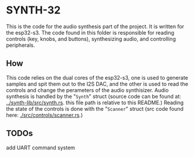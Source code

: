 # SYNTH-32

This is the code for the audio synthesis part of the project. It is written for the esp32-s3. The code found in this folder is responsible for reading controls (key, knobs, and buttons), synthesizing audio, and controlling peripherals.

## How

This code relies on the dual cores of the esp32-s3, one is used to generate samples and spit them out to the I2S DAC, and the other is used to read the controls and change the perameters of the audio synthisizer. Audio synthesis is handled by the "`Synth`" struct (source code can be found at: [../synth-lib/src/synth.rs](/synth-lib/src/synth.rs). this file path is relative to this README.) Reading the state of the controls is done with the "`Scanner`" struct (src code found here: [./src/controls/scanner.rs](./src/controls/scanner.rs).)

## TODOs

add UART command system
